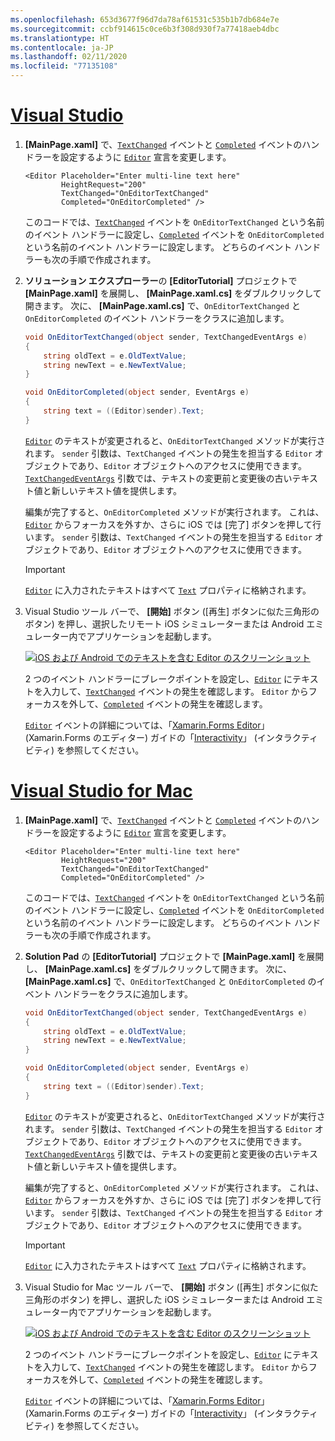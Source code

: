 ```yaml
---
ms.openlocfilehash: 653d3677f96d7da78af61531c535b1b7db684e7e
ms.sourcegitcommit: ccbf914615c0ce6b3f308d930f7a77418aeb4dbc
ms.translationtype: HT
ms.contentlocale: ja-JP
ms.lasthandoff: 02/11/2020
ms.locfileid: "77135108"
---
```

# <a name="visual-studiotabvswin"></a>[Visual Studio](#tab/vswin)

1. **[MainPage.xaml]** で、[`TextChanged`](xref:Xamarin.Forms.InputView.TextChanged) イベントと [`Completed`](xref:Xamarin.Forms.Editor.Completed) イベントのハンドラーを設定するように [`Editor`](xref:Xamarin.Forms.Editor) 宣言を変更します。

    ```xaml
    <Editor Placeholder="Enter multi-line text here"
            HeightRequest="200"
            TextChanged="OnEditorTextChanged"
            Completed="OnEditorCompleted" />
    ```

    このコードでは、[`TextChanged`](xref:Xamarin.Forms.InputView.TextChanged) イベントを `OnEditorTextChanged` という名前のイベント ハンドラーに設定し、[`Completed`](xref:Xamarin.Forms.Editor.Completed) イベントを `OnEditorCompleted` という名前のイベント ハンドラーに設定します。 どちらのイベント ハンドラーも次の手順で作成されます。

1. **ソリューション エクスプローラー**の **[EditorTutorial]** プロジェクトで **[MainPage.xaml]** を展開し、 **[MainPage.xaml.cs]** をダブルクリックして開きます。 次に、 **[MainPage.xaml.cs]** で、`OnEditorTextChanged` と `OnEditorCompleted` のイベント ハンドラーをクラスに追加します。

    ```csharp
    void OnEditorTextChanged(object sender, TextChangedEventArgs e)
    {
        string oldText = e.OldTextValue;
        string newText = e.NewTextValue;
    }

    void OnEditorCompleted(object sender, EventArgs e)
    {
        string text = ((Editor)sender).Text;
    }
    ```

    [`Editor`](xref:Xamarin.Forms.Editor) のテキストが変更されると、`OnEditorTextChanged` メソッドが実行されます。 `sender` 引数は、`TextChanged` イベントの発生を担当する `Editor` オブジェクトであり、`Editor` オブジェクトへのアクセスに使用できます。 [`TextChangedEventArgs`](xref:Xamarin.Forms.TextChangedEventArgs) 引数では、テキストの変更前と変更後の古いテキスト値と新しいテキスト値を提供します。

    編集が完了すると、`OnEditorCompleted` メソッドが実行されます。 これは、[`Editor`](xref:Xamarin.Forms.Editor) からフォーカスを外すか、さらに iOS では [完了] ボタンを押して行います。 `sender` 引数は、`TextChanged` イベントの発生を担当する `Editor` オブジェクトであり、`Editor` オブジェクトへのアクセスに使用できます。

    > [!IMPORTANT]
    > [`Editor`](xref:Xamarin.Forms.Editor) に入力されたテキストはすべて [`Text`](xref:Xamarin.Forms.InputView.Text) プロパティに格納されます。

1. Visual Studio ツール バーで、 **[開始]** ボタン ([再生] ボタンに似た三角形のボタン) を押し、選択したリモート iOS シミュレーターまたは Android エミュレーター内でアプリケーションを起動します。

    [![iOS および Android でのテキストを含む Editor のスクリーンショット](../images/text-changes.png "テキストを含む Editor")](../images/text-changes-large.png#lightbox "テキストを含む Editor")

    2 つのイベント ハンドラーにブレークポイントを設定し、[`Editor`](xref:Xamarin.Forms.Editor) にテキストを入力して、[`TextChanged`](xref:Xamarin.Forms.InputView.TextChanged) イベントの発生を確認します。 `Editor` からフォーカスを外して、[`Completed`](xref:Xamarin.Forms.Entry.Completed) イベントの発生を確認します。

    [`Editor`](xref:Xamarin.Forms.Editor) イベントの詳細については、「[Xamarin.Forms Editor](~/xamarin-forms/user-interface/text/editor.md)」 (Xamarin.Forms のエディター) ガイドの「[Interactivity](~/xamarin-forms/user-interface/text/editor.md#interactivity)」 (インタラクティビティ) を参照してください。

# <a name="visual-studio-for-mactabvsmac"></a>[Visual Studio for Mac](#tab/vsmac)

1. **[MainPage.xaml]** で、[`TextChanged`](xref:Xamarin.Forms.InputView.TextChanged) イベントと [`Completed`](xref:Xamarin.Forms.Editor.Completed) イベントのハンドラーを設定するように [`Editor`](xref:Xamarin.Forms.Editor) 宣言を変更します。

    ```xaml
    <Editor Placeholder="Enter multi-line text here"
            HeightRequest="200"
            TextChanged="OnEditorTextChanged"
            Completed="OnEditorCompleted" />
    ```

    このコードでは、[`TextChanged`](xref:Xamarin.Forms.InputView.TextChanged) イベントを `OnEditorTextChanged` という名前のイベント ハンドラーに設定し、[`Completed`](xref:Xamarin.Forms.Editor.Completed) イベントを `OnEditorCompleted` という名前のイベント ハンドラーに設定します。 どちらのイベント ハンドラーも次の手順で作成されます。

1. **Solution Pad** の **[EditorTutorial]** プロジェクトで **[MainPage.xaml]** を展開し、 **[MainPage.xaml.cs]** をダブルクリックして開きます。 次に、 **[MainPage.xaml.cs]** で、`OnEditorTextChanged` と `OnEditorCompleted` のイベント ハンドラーをクラスに追加します。

    ```csharp
    void OnEditorTextChanged(object sender, TextChangedEventArgs e)
    {
        string oldText = e.OldTextValue;
        string newText = e.NewTextValue;
    }

    void OnEditorCompleted(object sender, EventArgs e)
    {
        string text = ((Editor)sender).Text;
    }
    ```

    [`Editor`](xref:Xamarin.Forms.Editor) のテキストが変更されると、`OnEditorTextChanged` メソッドが実行されます。 `sender` 引数は、`TextChanged` イベントの発生を担当する `Editor` オブジェクトであり、`Editor` オブジェクトへのアクセスに使用できます。 [`TextChangedEventArgs`](xref:Xamarin.Forms.TextChangedEventArgs) 引数では、テキストの変更前と変更後の古いテキスト値と新しいテキスト値を提供します。

    編集が完了すると、`OnEditorCompleted` メソッドが実行されます。 これは、[`Editor`](xref:Xamarin.Forms.Editor) からフォーカスを外すか、さらに iOS では [完了] ボタンを押して行います。 `sender` 引数は、`TextChanged` イベントの発生を担当する `Editor` オブジェクトであり、`Editor` オブジェクトへのアクセスに使用できます。

    > [!IMPORTANT]
    > [`Editor`](xref:Xamarin.Forms.Editor) に入力されたテキストはすべて [`Text`](xref:Xamarin.Forms.InputView.Text) プロパティに格納されます。

1. Visual Studio for Mac ツール バーで、 **[開始]** ボタン ([再生] ボタンに似た三角形のボタン) を押し、選択した iOS シミュレーターまたは Android エミュレーター内でアプリケーションを起動します。

    [![iOS および Android でのテキストを含む Editor のスクリーンショット](../images/text-changes.png "テキストを含む Editor")](../images/text-changes-large.png#lightbox "テキストを含む Editor")

    2 つのイベント ハンドラーにブレークポイントを設定し、[`Editor`](xref:Xamarin.Forms.Editor) にテキストを入力して、[`TextChanged`](xref:Xamarin.Forms.InputView.TextChanged) イベントの発生を確認します。 `Editor` からフォーカスを外して、[`Completed`](xref:Xamarin.Forms.Entry.Completed) イベントの発生を確認します。

    [`Editor`](xref:Xamarin.Forms.Editor) イベントの詳細については、「[Xamarin.Forms Editor](~/xamarin-forms/user-interface/text/editor.md)」 (Xamarin.Forms のエディター) ガイドの「[Interactivity](~/xamarin-forms/user-interface/text/editor.md#interactivity)」 (インタラクティビティ) を参照してください。
